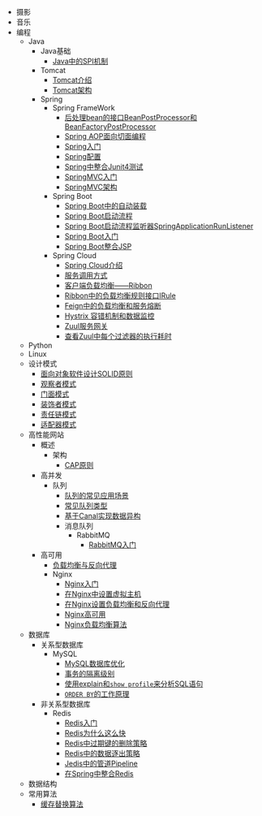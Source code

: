 - 摄影
- 音乐
- 编程
  - Java
    - Java基础
      - [Java中的SPI机制](./docs/programming/java/Java_base/SPI_specification_in_Java.md)
    - Tomcat
      - [Tomcat介绍](./docs/programming/java/tomcat/Introduction_of_Tomcat.md)
      - [Tomcat架构](./docs/programming/java/tomcat/Tomcat_architecture.md)
    - Spring
      - Spring FrameWork
        - [后处理bean的接口BeanPostProcessor和BeanFactoryPostProcessor](./docs/programming/java/spring/spring_framework/Post-processing_bean_interfaces_BeanPostProcessor_and_BeanFactoryPostProcessor.md)
        - [Spring AOP面向切面编程](./docs/programming/java/spring/spring_framework/Spring_AOP-Aspect_Oriented_Programming.md)
        - [Spring入门](./docs/programming/java/spring/spring_framework/Getting_started_with_Spring.md)
        - [Spring配置](./docs/programming/java/spring/spring_framework/Spring_configuration.md)
        - [Spring中整合Junit4测试](./docs/programming/java/spring/spring_framework/Test_with_Junit4_in_Spring.md)
        - [SpringMVC入门](./docs/programming/java/spring/spring_framework/Getting_started_with_SpringMVC.md)
        - [SpringMVC架构](./docs/programming/java/spring/spring_framework/SpringMVC_architecture.md)
      - Spring Boot
        - [Spring Boot中的自动装载](./docs/programming/java/spring/spring_boot/Automatic_loading_mechanism_in_Spring_Boot.md)
        - [Spring Boot启动流程](./docs/programming/java/spring/spring_boot/Spring_Boot_startup_process.md)
        - [Spring Boot启动流程监听器SpringApplicationRunListener](./docs/programming/java/spring/spring_boot/Spring_Boot_startup_process_monitor-SpringApplicationRunListener.md)
        - [Spring Boot入门](./docs/programming/java/spring/spring_boot/Getting_started_with_Spring_Boot.md)
        - [Spring Boot整合JSP](./docs/programming/java/spring/spring_boot/Use_JSP_in_Spring_Boot.md)
      - Spring Cloud
        - [Spring Cloud介绍](./docs/programming/java/spring/spring_cloud/Introduction_to_Spring_Cloud.md)
        - [服务调用方式](./docs/programming/java/spring/spring_cloud/Service_calling_method.md)
        - [客户端负载均衡——Ribbon](./docs/programming/java/spring/spring_cloud/Load_balancing-Ribbon.md)
        - [Ribbon中的负载均衡规则接口IRule](./docs/programming/java/spring/spring_cloud/Load_balancing_rules_interface-IRule_in_Ribbon.md)
        - [Feign中的负载均衡和服务熔断](./docs/programming/java/spring/spring_cloud/Load_balancing_and_service_fuse_in_Feign.md)
        - [Hystrix 容错机制和数据监控](./docs/programming/java/spring/spring_cloud/Fault_tolerance_mechanism_and_data_monitoring_in_Hystrix.md)
        - [Zuul服务网关](./docs/programming/java/spring/spring_cloud/Service_Gateway-Zuul.md)
        - [查看Zuul中每个过滤器的执行耗时](./docs/programming/java/spring/spring_cloud/View_the_execution_time_of_each_filter_in_Zuul.md)
  - Python
  - Linux
  - 设计模式
    - [面向对象软件设计SOLID原则](./docs/programming/Design_Patterns/The_principles_of_object-oriented_software_design.md)
    - [观察者模式](./docs/programming/Design_Patterns/Observer_pattern.md)
    - [门面模式](./docs/programming/Design_Patterns/Facade_pattern.md)
    - [装饰者模式](./docs/programming/Design_Patterns/Decorator_pattern.md)
    - [责任链模式](./docs/programming/Design_Patterns/Chain_of_responsibility_pattern.md)
    - [适配器模式](./docs/programming/Design_Patterns/Adapter_pattern.md)
  - 高性能网站
    - 概述
      - 架构
        - [CAP原则](./docs/programming/high_performance_website/overview/Architecture/CAP_Principle.md)
    - 高并发
      - 队列
        - [队列的常见应用场景](./docs/programming/high_performance_website/high_concurrency/queue/common_application_scenarios_of_Nginx.md)
        - [常见队列类型](./docs/programming/high_performance_website/high_concurrency/queue/common_queue_types.md)
        - [基于Canal实现数据异构](./docs/programming/high_performance_website/high_concurrency/queue/realizing_data_heterogeneity_based_on_Canal.md)
        - 消息队列
          - RabbitMQ
            - [RabbitMQ入门](./docs/programming/high_performance_website/high_concurrency/queue/message_queue/RabbitMQ/Getting_started_with_RabbitMQ.md)
    - 高可用
      - [负载均衡与反向代理](./docs/programming/high_performance_website/high_availability/load_balancing_and_reverse_proxy/load_balancing_and_reverse_proxy.md)
      - Nginx
        - [Nginx入门](./docs/programming/high_performance_website/high_availability/load_balancing_and_reverse_proxy/nginx/Getting_started_with_nginx.md)
        - [在Nginx中设置虚拟主机](./docs/programming/high_performance_website/high_availability/load_balancing_and_reverse_proxy/nginx/Set_up_virtual_hosts_in_Nginx.md)
        - [在Nginx设置负载均衡和反向代理](./docs/programming/high_performance_website/high_availability/load_balancing_and_reverse_proxy/nginx/the_configuration_of_load_balancing_and_reverse_prohigh_concurrencyxy_in_Nginx.md)
        - [Nginx高可用](./docs/programming/high_performance_website/high_availability/load_balancing_and_reverse_proxy/nginx/Nginx_high_availability.md)
        - [Nginx负载均衡算法](./docs/programming/high_performance_website/high_availability/load_balancing_and_reverse_proxy/nginx/Load_balancing_algorithm-Nginx.md)
  - 数据库
    - 关系型数据库
      - MySQL
        - [MySQL数据库优化](./docs/programming/database/relational_database/MySQL_optimization.md)
        - [事务的隔离级别](./docs/programming/database/relational_database/The_isolation_level_of_transaction.md)
        - [使用explain和`show profile`来分析SQL语句](./docs/programming/database/relational_database/Use_explain_and_show-profile_to_analyze_SQL_statements.md)
        - [`ORDER BY`的工作原理](./docs/programming/database/relational_database/How_order_by_works.md)
    - 非关系型数据库
      - Redis
        - [Redis入门](./docs/programming/database/NoSQL/redis/getting_started_with_redis.md)
        - [Redis为什么这么快](./docs/programming/database/NoSQL/redis/Reasons_why_Redis_is_so_fast.md)
        - [Redis中过期键的删除策略](./docs/programming/database/NoSQL/redis/Deletion_strategy_of_expired_keys_in_Redis.md)
        - [Redis中的数据逐出策略](./docs/programming/database/NoSQL/redis/Data_eviction_strategy_in_Redis.md)
        - [Jedis中的管道Pipeline](./docs/programming/database/NoSQL/redis/Jedis_pipeline.md)
        - [在Spring中整合Redis](./docs/programming/database/NoSQL/redis/Use_redis_in_Spring_Framework.md)
  - 数据结构
  - 常用算法
    - [缓存替换算法](./docs/programming/algorithm/Cache_algorithm.md)

